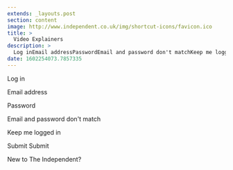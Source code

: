 ```yaml
--- 
extends: _layouts.post 
section: content 
image: http://www.independent.co.uk/img/shortcut-icons/favicon.ico 
title: > 
  Video Explainers 
description: > 
  Log inEmail addressPasswordEmail and password don't matchKeep me logged inSubmit SubmitNew to The Independent? 
date: 1602254073.7857335 
--- 
```

Log in

Email address

Password

Email and password don't match

Keep me logged in

Submit Submit

New to The Independent?